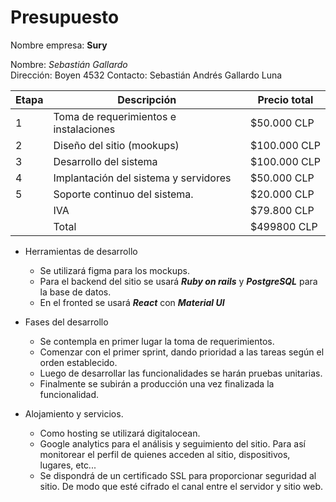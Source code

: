 # Presupuesto

Nombre empresa: **Sury**

Nombre: _Sebastián Gallardo_  
Dirección: Boyen 4532 
Contacto: Sebastián Andrés Gallardo Luna 

| Etapa | Descripción                            | Precio total |
|-------|----------------------------------------|--------------|
| 1     | Toma de requerimientos e instalaciones | $50.000 CLP  |
| 2     | Diseño del sitio (mookups)             | $100.000 CLP |
| 3     | Desarrollo del sistema                 | $100.000 CLP |
| 4     | Implantación del sistema y servidores  | $50.000 CLP  |
| 5     | Soporte continuo del sistema.          | $20.000 CLP  |
|       | IVA                                    | $79.800 CLP  |
|       | Total                                  | $499800 CLP  |

* Herramientas de desarrollo
    * Se utilizará figma para los mockups.
    * Para el backend del sitio se usará **_Ruby on rails_** y **_PostgreSQL_** para la base de datos.
    * En el fronted se usará **_React_** con **_Material UI_**

* Fases del desarrollo
    * Se contempla en primer lugar la toma de requerimientos.
    * Comenzar con el primer sprint, dando prioridad a las tareas según el orden establecido.
    * Luego de desarrollar las funcionalidades se harán pruebas unitarias.
    * Finalmente se subirán a producción una vez finalizada la funcionalidad.

* Alojamiento y servicios.
    * Como hosting se utilizará digitalocean.
    * Google analytics para el análisis y seguimiento del sitio. Para así monitorear el perfil de quienes acceden al sitio, dispositivos, lugares, etc...
    * Se dispondrá de un certificado SSL para proporcionar seguridad al sitio. De modo que esté cifrado el canal entre el servidor y sitio web.